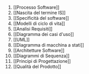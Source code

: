 1. [[Processo Software]]
2. [[Nascita del termine IS]]
3. [[Specificità del software]]
4. [[Modelli di ciclo di vita]]
5. [[Analisi Requisiti]]
6. [[Diagramma dei casi d'uso]]
7. [[UML]]
8. [[Diagramma di macchina a stati]]
9. [[Architetture Software]]
10. [[Diagrammi di Sequenza]]
11. [[Principi di Progettazione]]
12. [[Qualità del Prodotto]]